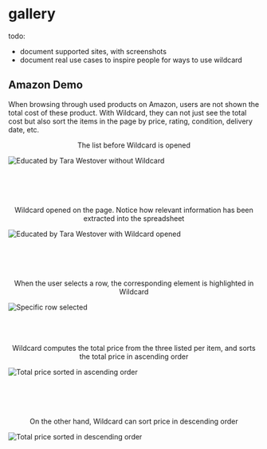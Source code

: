 #  gallery

todo:

* document supported sites, with screenshots
* document real use cases to inspire people for ways to use wildcard

## Amazon Demo
When browsing through used products on Amazon, users are not shown the total cost of these product. With Wildcard, they can not just see the total cost but also sort the items in the page by price, rating, condition, delivery date, etc.


<div align="center"> The list before Wildcard is opened </div>

![Educated by Tara Westover without Wildcard](https://github.com/geoffreylitt/wildcard/blob/master/docs/photos/amazon/wildcard_closed.png) 

<br/>
<br/>
<br/>
<br/>

<div align="center"> Wildcard opened on the page. Notice how relevant information has been extracted into the spreadsheet</div>

![Educated by Tara Westover with Wildcard opened](https://github.com/geoffreylitt/wildcard/blob/gallery/docs/photos/amazon/wildcard_open.png)

<br/>
<br/>
<br/>
<br/>

<div align="center"> When the user selects a row, the corresponding element is highlighted in Wildcard</div>

![Specific row selected](https://github.com/geoffreylitt/wildcard/blob/gallery/docs/photos/amazon/select_cell_highlighted.png)
<br/>
<br/>
<br/>
<br/>

<div align="center"> Wildcard computes the total price from the three listed per item, and sorts the total price in ascending order</div>

![Total price sorted in ascending order](https://github.com/geoffreylitt/wildcard/blob/gallery/docs/photos/amazon/ascended_sort.png)

<br/>
<br/>
<br/>
<br/>

<div align="center"> On the other hand, Wildcard can sort price in descending order</div>

![Total price sorted in descending order](https://github.com/geoffreylitt/wildcard/blob/gallery/docs/photos/amazon/descended_sort.png)
